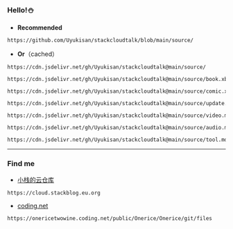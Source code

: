 ### Hello!⛄️

- **Recommended**

```
https://github.com/Uyukisan/stackcloudtalk/blob/main/source/
```

- **Or**（cached）

```
https://cdn.jsdelivr.net/gh/Uyukisan/stackcloudtalk@main/source/
```

```
https://cdn.jsdelivr.net/gh/Uyukisan/stackcloudtalk@main/source/book.xbs
```
```
https://cdn.jsdelivr.net/gh/Uyukisan/stackcloudtalk@main/source/comic.xbs
```
```
https://cdn.jsdelivr.net/gh/Uyukisan/stackcloudtalk@main/source/update.md
```
```
https://cdn.jsdelivr.net/gh/Uyukisan/stackcloudtalk@main/source/video.md
```
```
https://cdn.jsdelivr.net/gh/Uyukisan/stackcloudtalk@main/source/audio.md
```
```
https://cdn.jsdelivr.net/gh/Uyukisan/stackcloudtalk@main/source/tool.md
```
***

### Find me

- [小栈的云仓库](https://cloud.stackblog.eu.org)
```
https://cloud.stackblog.eu.org
```
- [coding.net](https://onericetwowine.coding.net/public/Onerice/Onerice/git/files)
```
https://onericetwowine.coding.net/public/Onerice/Onerice/git/files
```
